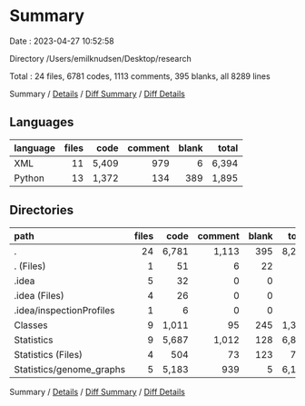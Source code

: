 # Summary

Date : 2023-04-27 10:52:58

Directory /Users/emilknudsen/Desktop/research

Total : 24 files,  6781 codes, 1113 comments, 395 blanks, all 8289 lines

Summary / [Details](details.md) / [Diff Summary](diff.md) / [Diff Details](diff-details.md)

## Languages
| language | files | code | comment | blank | total |
| :--- | ---: | ---: | ---: | ---: | ---: |
| XML | 11 | 5,409 | 979 | 6 | 6,394 |
| Python | 13 | 1,372 | 134 | 389 | 1,895 |

## Directories
| path | files | code | comment | blank | total |
| :--- | ---: | ---: | ---: | ---: | ---: |
| . | 24 | 6,781 | 1,113 | 395 | 8,289 |
| . (Files) | 1 | 51 | 6 | 22 | 79 |
| .idea | 5 | 32 | 0 | 0 | 32 |
| .idea (Files) | 4 | 26 | 0 | 0 | 26 |
| .idea/inspectionProfiles | 1 | 6 | 0 | 0 | 6 |
| Classes | 9 | 1,011 | 95 | 245 | 1,351 |
| Statistics | 9 | 5,687 | 1,012 | 128 | 6,827 |
| Statistics (Files) | 4 | 504 | 73 | 123 | 700 |
| Statistics/genome_graphs | 5 | 5,183 | 939 | 5 | 6,127 |

Summary / [Details](details.md) / [Diff Summary](diff.md) / [Diff Details](diff-details.md)